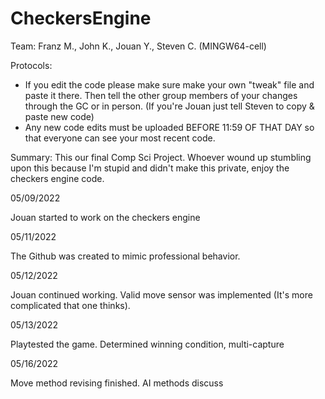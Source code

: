 # CheckersEngine

Team: Franz M., John K., Jouan Y., Steven C. (MINGW64-cell)

Protocols:
- If you edit the code please make sure make your own "tweak" file and paste it there. Then tell the other group members of your changes through the GC or in person. (If you're Jouan just tell Steven to copy & paste new code)
- Any new code edits must be uploaded BEFORE 11:59 OF THAT DAY so that everyone can see your most recent code.

Summary:
This our final Comp Sci Project. Whoever wound up stumbling upon this because I'm stupid and didn't make this private, enjoy the checkers engine code.

05/09/2022

Jouan started to work on the checkers engine

05/11/2022

The Github was created to mimic professional behavior.

05/12/2022

Jouan continued working. Valid move sensor was implemented (It's more complicated that one thinks).

05/13/2022

Playtested the game. Determined winning condition, multi-capture

05/16/2022

Move method revising finished. AI methods discuss
